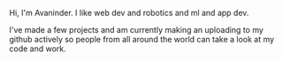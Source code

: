 Hi, I'm Avaninder. I like web dev and robotics and ml and app dev.

I've made a few projects and am currently making an uploading to my github actively so people from
all around the world can take a look at my code and work. 
